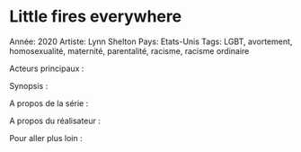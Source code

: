 # Little fires everywhere

Année: 2020
Artiste: Lynn Shelton
Pays: Etats-Unis
Tags: LGBT, avortement, homosexualité, maternité, parentalité, racisme, racisme ordinaire

Acteurs principaux :

Synopsis :

A propos de la série :

A propos du réalisateur :

Pour aller plus loin :